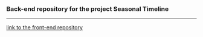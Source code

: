 ### Back-end repository for the project **Seasonal Timeline**

---

[link to the front-end repository](https://github.com/mferraris/seasonal-timeline_client)
